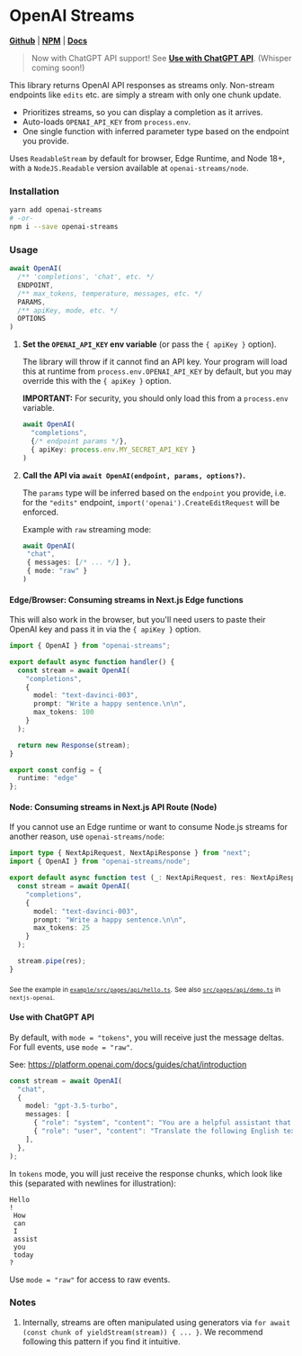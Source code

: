 # OpenAI Streams

[**Github**](https://github.com/gptlabs/openai-streams) |
[**NPM**](https://npmjs.com/package/openai-streams) |
[**Docs**](https://openai-streams.vercel.app)

> Now with ChatGPT API support! See [**Use with ChatGPT
> API**](#use-with-chatgpt-api). (Whisper coming soon!)

This library returns OpenAI API responses as streams only. Non-stream endpoints
like `edits` etc. are simply a stream with only one chunk update.

- Prioritizes streams, so you can display a completion as it arrives.
- Auto-loads `OPENAI_API_KEY` from `process.env`.
- One single function with inferred parameter type based on the endpoint you
  provide.

Uses `ReadableStream` by default for browser, Edge Runtime, and Node 18+, with
a `NodeJS.Readable` version available at `openai-streams/node`.

### Installation

```bash
yarn add openai-streams
# -or-
npm i --save openai-streams
```

### Usage

```ts
await OpenAI(
  /** 'completions', 'chat', etc. */
  ENDPOINT,
  /** max_tokens, temperature, messages, etc. */
  PARAMS,
  /** apiKey, mode, etc. */
  OPTIONS
)
```

1. **Set the `OPENAI_API_KEY` env variable** (or pass the `{ apiKey }` option).

   The library will throw if it cannot find an API key. Your program will load
   this at runtime from `process.env.OPENAI_API_KEY` by default, but you may
   override this with the `{ apiKey }` option.

   **IMPORTANT:** For security, you should only load this from a `process.env`
   variable.

   ```ts
   await OpenAI(
     "completions", 
     {/* endpoint params */}, 
     { apiKey: process.env.MY_SECRET_API_KEY }
   )
   ```

2. **Call the API via `await OpenAI(endpoint, params, options?)`.**

   The `params` type will be inferred based on the `endpoint` you provide, i.e.
   for the `"edits"` endpoint, `import('openai').CreateEditRequest` will be
   enforced.

   Example with `raw` streaming mode:

   ```ts
   await OpenAI(
    "chat",
    { messages: [/* ... */] },
    { mode: "raw" }
   )
   ```


#### Edge/Browser: Consuming streams in Next.js Edge functions

This will also work in the browser, but you'll need users to paste their OpenAI
key and pass it in via the `{ apiKey }` option.

```ts
import { OpenAI } from "openai-streams";

export default async function handler() {
  const stream = await OpenAI(
    "completions",
    {
      model: "text-davinci-003",
      prompt: "Write a happy sentence.\n\n",
      max_tokens: 100
    }
  );

  return new Response(stream);
}

export const config = {
  runtime: "edge"
};
```


#### Node: Consuming streams in Next.js API Route (Node)

If you cannot use an Edge runtime or want to consume Node.js streams for another
reason, use `openai-streams/node`:

```ts
import type { NextApiRequest, NextApiResponse } from "next";
import { OpenAI } from "openai-streams/node";

export default async function test (_: NextApiRequest, res: NextApiResponse) {
  const stream = await OpenAI(
    "completions",
    {
      model: "text-davinci-003",
      prompt: "Write a happy sentence.\n\n",
      max_tokens: 25
    }
  );

  stream.pipe(res);
}
```

<sub>See the example in
[`example/src/pages/api/hello.ts`](https://github.com/gptlabs/openai-streams/blob/master/src/pages/api/hello.ts).</sub>
<sub>See also
[`src/pages/api/demo.ts`](https://github.com/gptlabs/nextjs-openai/blob/master/src/pages/api/demo.ts)
in `nextjs-openai`.</sub>

#### Use with ChatGPT API

By default, with `mode = "tokens"`, you will receive just the message deltas.
For full events, use `mode = "raw"`.

See: https://platform.openai.com/docs/guides/chat/introduction

```ts
const stream = await OpenAI(
  "chat",
  {
    model: "gpt-3.5-turbo",
    messages: [
      { "role": "system", "content": "You are a helpful assistant that translates English to French." },
      { "role": "user", "content": "Translate the following English text to French: \"Hello world!\"" }
    ],
  },
);
```


In `tokens` mode, you will just receive the response chunks, which look like this
(separated with newlines for illustration):

```
Hello
!
 How
 can
 I
 assist
 you
 today
?
```

Use `mode = "raw"` for access to raw events.

### Notes

1. Internally, streams are often manipulated using generators via `for await
   (const chunk of yieldStream(stream)) { ... }`. We recommend following this
   pattern if you find it intuitive.